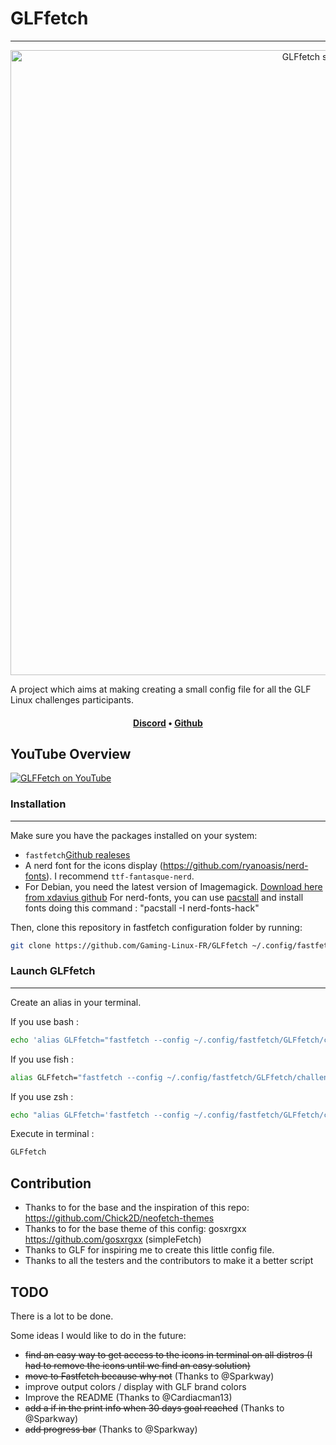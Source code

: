 # GLFfetch

---

<p align="center">
  <img width="1000" src="https://cdn.discordapp.com/attachments/1193995432007839867/1197680491030126712/image.png?ex=65bc25e0&is=65a9b0e0&hm=504e26ef9a4af9ab437df17e443487084fa0c38e70198251afbedad899f0573e&" alt="GLFfetch screenshoot">
</p>

A project which aims at making creating a small config file for all the GLF Linux challenges participants.

<h4 align="center"> 
<a href="https://discord.gg/WCAKxxRA3t">Discord</a> • <a href="https://github.com/Gaming-Linux-FR">Github</a>
</h4>

## YouTube Overview

[![GLFFetch on YouTube](http://img.youtube.com/vi/zEoRNoo0WSQ/0.jpg)](http://www.youtube.com/watch?v=zEoRNoo0WSQ "Discover GLFFetch with A1RM4X")

### Installation 
---

Make sure you have the packages installed on your system:
- `fastfetch`[Github realeses](https://github.com/fastfetch-cli/fastfetch/releases)
- A nerd font for the icons display (https://github.com/ryanoasis/nerd-fonts). I recommend ```ttf-fantasque-nerd```.
- For Debian, you need the latest version of Imagemagick. [Download here from xdavius github](https://github.com/Xdavius/debian-deb-releases/releases/download/PACKAGES/imagemagick_7.1.1-1_amd64.deb)
  For nerd-fonts, you can use [pacstall](https://pacstall.dev/) and install fonts doing this command : "pacstall -I nerd-fonts-hack"

Then, clone this repository in fastfetch configuration folder by running:

```bash
git clone https://github.com/Gaming-Linux-FR/GLFfetch ~/.config/fastfetch/GLFfetch && chmod u+x ~/.config/fastfetch/GLFfetch/scripts/*.sh
```

### Launch GLFfetch
---

Create an alias in your terminal.

If you use bash :

```bash
echo 'alias GLFfetch="fastfetch --config ~/.config/fastfetch/GLFfetch/challenge.jsonc"' >> ~/.bashrc
```

If you use fish :

```bash
alias GLFfetch="fastfetch --config ~/.config/fastfetch/GLFfetch/challenge.jsonc" --save
```

If you use zsh :

```bash
echo "alias GLFfetch='fastfetch --config ~/.config/fastfetch/GLFfetch/challenge.jsonc'" >> ~/.zshrc
```

Execute in terminal :

```bash
GLFfetch
```

Contribution
---

- Thanks to for the base and the inspiration of this repo: https://github.com/Chick2D/neofetch-themes
- Thanks to for the base theme of this config: gosxrgxx https://github.com/gosxrgxx (simpleFetch)
- Thanks to GLF for inspiring me to create this little config file.
- Thanks to all the testers and the contributors to make it a better script


TODO
---

There is a lot to be done.

Some ideas I would like to do in the future:
- ~~find an easy way to get access to the icons in terminal on all distros (I had to remove the icons until we find an easy solution)~~
- ~~move to Fastfetch because why not~~ (Thanks to @Sparkway)
- improve output colors / display with GLF brand colors
- Improve the README (Thanks to @Cardiacman13)
- ~~add a if in the print info when 30 days goal reached~~ (Thanks to @Sparkway)
- ~~add progress bar~~ (Thanks to @Sparkway)
